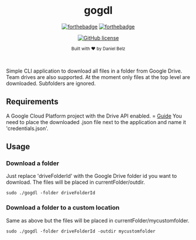 ﻿﻿﻿<h1 align="center">gogdl</h1><div align="center">

[![forthebadge](https://forthebadge.com/images/badges/fuck-it-ship-it.svg)](https://forthebadge.com)
[![forthebadge](https://forthebadge.com/images/badges/made-with-go.svg)](https://forthebadge.com)

[![GitHub license](https://img.shields.io/github/license/LegendaryB/gogdl.svg?longCache=true&style=flat-square)](https://github.com/LegendaryB/gogdl/blob/master/LICENSE.md)

<sub>Built with ❤︎ by Daniel Belz</sub>
</div><br>

Simple CLI application to download all files in a folder from Google Drive. Team drives are also supported. At the moment only files at the top level are downloaded. Subfolders are ignored.

## Requirements

A Google Cloud Platform project with the Drive API enabled. = [Guide](https://developers.google.com/drive/api/v3/quickstart/go#step_1_turn_on_the)
You need to place the downloaded .json file next to the application and name it 'credentials.json'.

## Usage

### Download a folder
Just replace 'driveFolderId' with the Google Drive folder id you want to download. The files will be placed in currentFolder/outdir.

`sudo ./gogdl -folder driveFolderId`

### Download a folder to a custom location
Same as above but the files will be placed in currentFolder/mycustomfolder.

`sudo ./gogdl -folder driveFolderId -outdir mycustomfolder`
